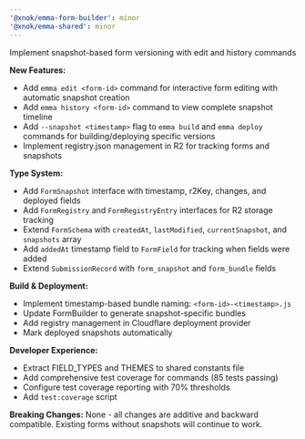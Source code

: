 ```yaml
---
'@xnok/emma-form-builder': minor
'@xnok/emma-shared': minor
---
```


Implement snapshot-based form versioning with edit and history commands

**New Features:**

- Add `emma edit <form-id>` command for interactive form editing with automatic snapshot creation
- Add `emma history <form-id>` command to view complete snapshot timeline
- Add `--snapshot <timestamp>` flag to `emma build` and `emma deploy` commands for building/deploying specific versions
- Implement registry.json management in R2 for tracking forms and snapshots

**Type System:**

- Add `FormSnapshot` interface with timestamp, r2Key, changes, and deployed fields
- Add `FormRegistry` and `FormRegistryEntry` interfaces for R2 storage tracking
- Extend `FormSchema` with `createdAt`, `lastModified`, `currentSnapshot`, and `snapshots` array
- Add `addedAt` timestamp field to `FormField` for tracking when fields were added
- Extend `SubmissionRecord` with `form_snapshot` and `form_bundle` fields

**Build & Deployment:**

- Implement timestamp-based bundle naming: `<form-id>-<timestamp>.js`
- Update FormBuilder to generate snapshot-specific bundles
- Add registry management in Cloudflare deployment provider
- Mark deployed snapshots automatically

**Developer Experience:**

- Extract FIELD_TYPES and THEMES to shared constants file
- Add comprehensive test coverage for commands (85 tests passing)
- Configure test coverage reporting with 70% thresholds
- Add `test:coverage` script

**Breaking Changes:**
None - all changes are additive and backward compatible. Existing forms without snapshots will continue to work.
